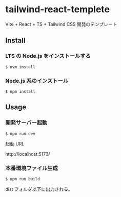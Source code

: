 # tailwind-react-templete

Vite + React + TS + Tailwind CSS 開発のテンプレート

## Install

### LTS の Node.js をインストールする

```
$ nvm install
```

### Node.js 系のインストール

```
$ npm install
```

## Usage

### 開発サーバー起動

```
$ npm run dev
```

起動 URL

http://localhost:5173/

### 本番環境ファイル生成

```
$ npm run build
```

dist フォルダ以下に出力される。
